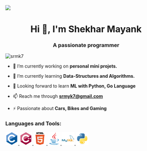 <a href='#'><img width="70%" height="auto" src="https://nav43.com/wp-content/uploads/2017/08/hello-world-binary.gif" height="155px"/></a>

<h1 align="center">Hi 👋, I'm Shekhar Mayank</h1>
<h3 align="center">A passionate programmer</h3>

<p align="left"> <img src="https://komarev.com/ghpvc/?username=srmk7&label=Profile%20views&color=0e75b6&style=flat" alt="srmk7" /> </p>

- 🔭 I’m currently working on **personal mini projets.**

- 🌱 I’m currently learning **Data-Structures and Algorithms.**

- 💬 Looking forward to learn **ML with Python, Go Language**

- 📫 Reach me through **srmyk7@gmail.com**

- ⚡ Passionate about **Cars, Bikes and Gaming**


<h3 align="left">Languages and Tools:</h3>
<p align="left"> <a href="https://www.cprogramming.com/" target="_blank"> <img src="https://raw.githubusercontent.com/devicons/devicon/master/icons/c/c-original.svg" alt="c" width="40" height="40"/> </a> <a href="https://www.w3schools.com/cpp/" target="_blank"> <img src="https://raw.githubusercontent.com/devicons/devicon/master/icons/cplusplus/cplusplus-original.svg" alt="cplusplus" width="40" height="40"/> </a> <a href="https://www.w3.org/html/" target="_blank"> <img src="https://raw.githubusercontent.com/devicons/devicon/master/icons/html5/html5-original-wordmark.svg" alt="html5" width="40" height="40"/> </a> <a href="https://www.java.com" target="_blank"> <img src="https://raw.githubusercontent.com/devicons/devicon/master/icons/java/java-original.svg" alt="java" width="40" height="40"/> </a> <a href="https://www.mysql.com/" target="_blank"> <img src="https://raw.githubusercontent.com/devicons/devicon/master/icons/mysql/mysql-original-wordmark.svg" alt="mysql" width="40" height="40"/> </a> <a href="https://www.python.org" target="_blank"> <img src="https://raw.githubusercontent.com/devicons/devicon/master/icons/python/python-original.svg" alt="python" width="40" height="40"/> </a> </p>

